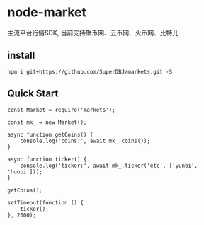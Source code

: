 # node-market

主流平台行情SDK, 当前支持聚币网、云币网、火币网、比特儿

## install

```shell
npm i git+https://github.com/SuperDBJ/markets.git -S
```

## Quick Start

```shell
const Market = require('markets');

const mk_ = new Market();

async function getCoins() {
    console.log('coins:', await mk_.coins());
}

async function ticker() {
    console.log('ticker:', await mk_.ticker('etc', ['yunbi', 'huobi']));
}

getCoins();

setTimeout(function () {
    ticker();
}, 2000);
```

